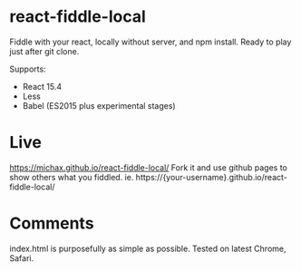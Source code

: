 # react-fiddle-local

Fiddle with your react, locally without server, and npm install.
Ready to play just after git clone.

Supports:
* React 15.4
* Less
* Babel (ES2015 plus experimental stages)

# Live

https://michax.github.io/react-fiddle-local/
Fork it and use github pages to show others what you fiddled.
ie. https://{your-username}.github.io/react-fiddle-local/

# Comments

index.html is purposefully as simple as possible.
Tested on latest Chrome, Safari. 